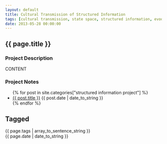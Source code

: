 ```yaml
---
layout: default
title: Cultural Transmission of Structured Information
tags: [cultural transmission, state space, structured information, evodevo, development, thick models]
date: 2013-05-28 00:00:00
---
```


## {{ page.title }} ##



<div id="home">
<h3>Project Description</h3>
</div>

CONTENT

<div id="home">
<h3>Project Notes</h3>
</div>

<ul class="posts">
{% for post in site.categories["structured information project"] %}
         <li><a href="{{ post.url }}">{{ post.title }}</a>  <span class="index_publish_date">{{ post.date | date_to_string }}</span></li>
{% endfor %}
</ul>





Tagged
------
<div class="taglist">
{{ page.tags | array_to_sentence_string }}
</div>


<div class="project_publish_date">
{{ page.date | date_to_string }}
</div>



















